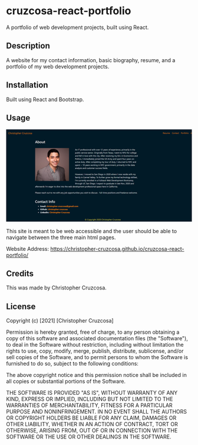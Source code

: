 # cruzcosa-react-portfolio
A portfolio of web development projects, built using React.

## Description 

A website for my contact information, basic biography, resume, and a portfolio of my web development projects.

## Installation

Built using React and Bootstrap.

## Usage 

![page screenshot](./public/images/screenshot1.png)

This site is meant to be web accessible and the user should be able to navigate between the three main html pages.

Website Address: https://christopher-cruzcosa.github.io/cruzcosa-react-portfolio/

## Credits

This was made by Christopher Cruzcosa.

## License

Copyright (c) [2021] [Christopher Cruzcosa]

Permission is hereby granted, free of charge, to any person obtaining a copy
of this software and associated documentation files (the "Software"), to deal
in the Software without restriction, including without limitation the rights
to use, copy, modify, merge, publish, distribute, sublicense, and/or sell
copies of the Software, and to permit persons to whom the Software is
furnished to do so, subject to the following conditions:

The above copyright notice and this permission notice shall be included in all
copies or substantial portions of the Software.

THE SOFTWARE IS PROVIDED "AS IS", WITHOUT WARRANTY OF ANY KIND, EXPRESS OR
IMPLIED, INCLUDING BUT NOT LIMITED TO THE WARRANTIES OF MERCHANTABILITY,
FITNESS FOR A PARTICULAR PURPOSE AND NONINFRINGEMENT. IN NO EVENT SHALL THE
AUTHORS OR COPYRIGHT HOLDERS BE LIABLE FOR ANY CLAIM, DAMAGES OR OTHER
LIABILITY, WHETHER IN AN ACTION OF CONTRACT, TORT OR OTHERWISE, ARISING FROM,
OUT OF OR IN CONNECTION WITH THE SOFTWARE OR THE USE OR OTHER DEALINGS IN THE
SOFTWARE.
